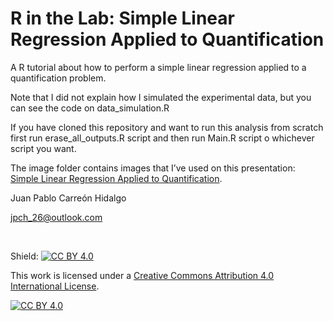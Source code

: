 R in the Lab: Simple Linear Regression Applied to Quantification
================

A R tutorial about how to perform a simple linear regression applied to
a quantification problem.

Note that I did not explain how I simulated the experimental data, but
you can see the code on data\_simulation.R

If you have cloned this repository and want to run this analysis from
scratch first run erase\_all\_outputs.R script and then run Main.R
script o whichever script you want.

The image folder contains images that I’ve used on this presentation: [Simple Linear Regression Applied to Quantification](https://github.com/jpch26/Simple-Linear-Regression-Applied-to-Quantification/blob/main/Simple%20Linear%20Regression%20Applied%20to%20Quantification.md).

Juan Pablo Carreón Hidalgo

<jpch_26@outlook.com>

 

Shield: [![CC BY 4.0][cc-by-shield]][cc-by]

This work is licensed under a
[Creative Commons Attribution 4.0 International License][cc-by].

[![CC BY 4.0][cc-by-image]][cc-by]

[cc-by]: http://creativecommons.org/licenses/by/4.0/
[cc-by-image]: https://i.creativecommons.org/l/by/4.0/88x31.png
[cc-by-shield]: https://img.shields.io/badge/License-CC%20BY%204.0-lightgrey.svg